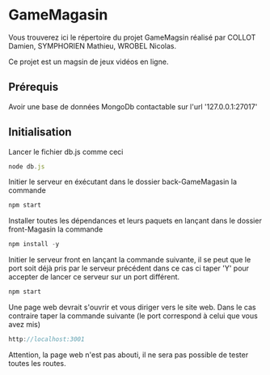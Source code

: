 # GameMagasin

Vous trouverez ici le répertoire du projet GameMagsin réalisé par COLLOT Damien, SYMPHORIEN Mathieu, WROBEL Nicolas.

Ce projet est un magsin de jeux vidéos en ligne.

## Prérequis

Avoir une base de données MongoDb contactable sur l'url '127.0.0.1:27017'


## Initialisation

Lancer le fichier db.js comme ceci

```js
node db.js
```

Initier le serveur en éxécutant dans le dossier back-GameMagasin la commande

```js
npm start
```
Installer toutes les dépendances et leurs paquets en lançant dans le dossier front-Magasin la commande

```js
npm install -y
```

Initier le serveur front en lançant la commande suivante, il se peut que le port soit déjà pris par le serveur précédent dans ce cas ci taper 'Y' pour accepter de lancer ce serveur sur un port différent.

```js
npm start
```

Une page web devrait s'ouvrir et vous diriger vers le site web. Dans le cas contraire taper la commande suivante (le port correspond à celui que vous avez mis)

```js
http://localhost:3001
```

Attention, la page web n'est pas abouti, il ne sera pas possible de tester toutes les routes.
